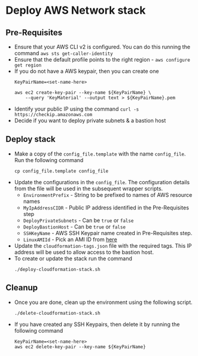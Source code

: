 # Deploy AWS Network stack

## Pre-Requisites
- Ensure that your AWS CLI v2 is configured. You can do this running the command `aws sts get-caller-identity`
- Ensure that the default profile points to the right region - `aws configure get region`
- If you do not have a AWS keypair, then you can create one 
    ```
    KeyPairName=<set-name-here>

    aws ec2 create-key-pair --key-name ${KeyPairName} \
        --query 'KeyMaterial' --output text > ${KeyPairName}.pem
    ```
- Identify your public IP using the command `curl -s https://checkip.amazonaws.com`
- Decide if you want to deploy private subnets & a bastion host

## Deploy stack
- Make a copy of the `config_file.template` with the name `config_file`. Run the following command
    ```
    cp config_file.template config_file
    ```
- Update the configurations in the `config_file`. The configuration details from the file will be used in the subsequent wrapper scripts.
    * `EnvironmentPrefix` - String to be prefixed to names of AWS resource names
    * `MyIpAddressCIDR` - Public IP address identified in the Pre-Requisites step
    * `DeployPrivateSubnets` - Can be `true` or `false`
    * `DeployBastionHost` - Can be `true` or `false`
    * `SSHKeyName` - AWS SSH Keypair name created in Pre-Requisites step.
    * `LinuxAMIId` - Pick an AMI ID from [here](https://wiki.centos.org/Cloud/AWS)
- Update the `cloudformation-tags.json` file with the required tags. This IP address will be used to allow access to the bastion host.
- To create or update the stack run the command 
    ```
    ./deploy-cloudformation-stack.sh
    ```

## Cleanup
- Once you are done, clean up the environment using the following script.
    ```
    ./delete-cloudformation-stack.sh
    ```
- If you have created any SSH Keypairs, then delete it by running the following command
    ```
    KeyPairName=<set-name-here>
    aws ec2 delete-key-pair --key-name ${KeyPairName}
    ```